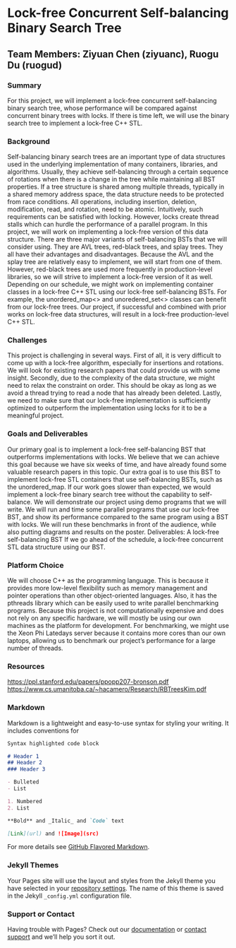 # Lock-free Concurrent Self-balancing Binary Search Tree
## Team Members: Ziyuan Chen (ziyuanc), Ruogu Du (ruogud)

### Summary

For this project, we will implement a lock-free concurrent self-balancing binary search tree, whose performance will be compared against concurrent binary trees with locks. If there is time left, we will use the binary search tree to implement a lock-free C++ STL.

### Background

Self-balancing binary search trees are an important type of data structures used in the underlying implementation of many containers, libraries, and algorithms. Usually, they achieve self-balancing through a certain sequence of rotations when there is a change in the tree while maintaining all BST properties.
If a tree structure is shared among multiple threads, typically in a shared memory address space, the data structure needs to be protected from race conditions. All operations, including insertion, deletion, modification, read, and rotation, need to be atomic. Intuitively, such requirements can be satisfied with locking. However, locks create thread stalls which can hurdle the performance of a parallel program. In this project, we will work on implementing a lock-free version of this data structure.
There are three major variants of self-balancing BSTs that we will consider using. They are AVL trees, red-black trees, and splay trees. They all have their advantages and disadvantages. Because the AVL and the splay tree are relatively easy to implement, we will start from one of them. However, red-black trees are used more frequently in production-level libraries, so we will strive to implement a lock-free version of it as well.
Depending on our schedule, we might work on implementing container classes in a lock-free C++ STL using our lock-free self-balancing BSTs. For example, the unordered_map<> and unoredered_set<> classes can benefit from our lock-free trees. Our project, if successful and combined with prior works on lock-free data structures, will result in a lock-free production-level C++ STL.

### Challenges

This project is challenging in several ways. First of all, it is very difficult to come up with a lock-free algorithm, especially for insertions and rotations. We will look for existing research papers that could provide us with some insight. Secondly, due to the complexity of the data structure, we might need to relax the constraint on order. This should be okay as long as we avoid a thread trying to read a node that has already been deleted. Lastly, we need to make sure that our lock-free implementation is sufficiently optimized to outperform the implementation using locks for it to be a meaningful project.

### Goals and Deliverables

Our primary goal is to implement a lock-free self-balancing BST that outperforms implementations with locks. We believe that we can achieve this goal because we have six weeks of time, and have already found some valuable research papers in this topic. Our extra goal is to use this BST to implement lock-free STL containers that use self-balancing BSTs, such as the unordered_map. If our work goes slower than expected, we would implement a lock-free binary search tree without the capability to self-balance.
We will demonstrate our project using demo programs that we will write. We will run and time some parallel programs that use our lock-free BST, and show its performance compared to the same program using a BST with locks. We will run these benchmarks in front of the audience, while also putting diagrams and results on the poster.
Deliverables:
A lock-free self-balancing BST
If we go ahead of the schedule, a lock-free concurrent STL data structure using our BST. 

### Platform Choice

We will choose C++ as the programming language. This is because it provides more low-level flexibility such as memory management and pointer operations than other object-oriented languages. Also, it has the pthreads library which can be easily used to write parallel benchmarking programs.
	Because this project is not computationally expensive and does not rely on any specific hardware, we will mostly be using our own machines as the platform for development. For benchmarking, we might use the Xeon Phi Latedays server because it contains more cores than our own laptops, allowing us to benchmark our project’s performance for a large number of threads.
  
### Resources

https://ppl.stanford.edu/papers/ppopp207-bronson.pdf
https://www.cs.umanitoba.ca/~hacamero/Research/RBTreesKim.pdf

### Markdown

Markdown is a lightweight and easy-to-use syntax for styling your writing. It includes conventions for

```markdown
Syntax highlighted code block

# Header 1
## Header 2
### Header 3

- Bulleted
- List

1. Numbered
2. List

**Bold** and _Italic_ and `Code` text

[Link](url) and ![Image](src)
```

For more details see [GitHub Flavored Markdown](https://guides.github.com/features/mastering-markdown/).

### Jekyll Themes

Your Pages site will use the layout and styles from the Jekyll theme you have selected in your [repository settings](https://github.com/sarandia/lockfreebst/settings). The name of this theme is saved in the Jekyll `_config.yml` configuration file.

### Support or Contact

Having trouble with Pages? Check out our [documentation](https://help.github.com/categories/github-pages-basics/) or [contact support](https://github.com/contact) and we’ll help you sort it out.
